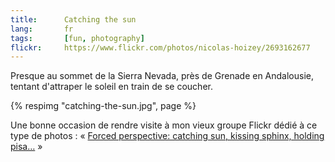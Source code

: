 ```yaml
---
title:      Catching the sun
lang:       fr
tags:       [fun, photography]
flickr:     https://www.flickr.com/photos/nicolas-hoizey/2693162677
---
```


Presque au sommet de la Sierra Nevada, près de Grenade en Andalousie, tentant d'attraper le soleil en train de se coucher.

{% respimg "catching-the-sun.jpg", page %}

Une bonne occasion de rendre visite à mon vieux groupe Flickr dédié à ce type de photos : « [Forced perspective: catching sun, kissing sphinx, holding pisa…](https://www.flickr.com/groups/catching_sun/) »
